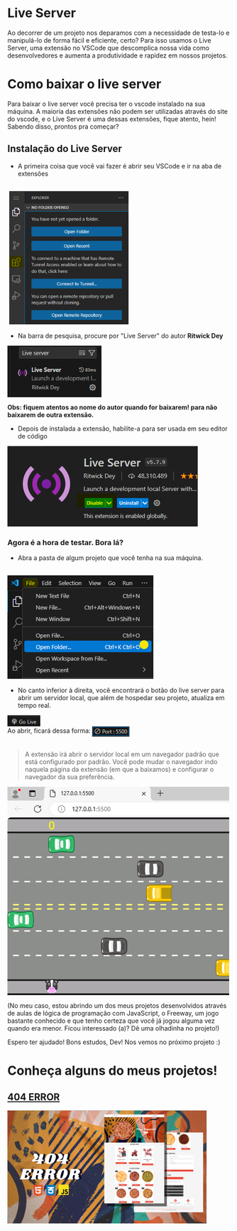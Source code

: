 # Live Server
Ao decorrer de um projeto nos deparamos com a necessidade de testa-lo e manipulá-lo de forma fácil e eficiente, certo? Para isso usamos o Live Server, uma extensão no VSCode que descomplica nossa vida como desenvolvedores e aumenta a produtividade e rapidez em nossos projetos. 

# Como baixar o live server
Para baixar o live server você precisa ter o vscode instalado na sua máquina. A maioria das extensões não podem ser utilizadas através do site do vscode, e o Live Server é uma dessas extensões, fique atento, hein! \
Sabendo disso, prontos pra começar?

## Instalação do Live Server

* A primeira coisa que você vai fazer é abrir seu VSCode e ir na aba de extensões 

<br>

<img src="./assets/iconeextensao.png" alt="extensão do VSCode" width="auto" height="300">

<br>

* Na barra de pesquisa, procure por "Live Server" do autor **Ritwick Dey**

<img src="./assets/livepesquisa1.png" alt="autor live server" align="center">

<br>

**Obs: fiquem atentos ao nome do autor quando for baixarem! para não baixarem de outra extensão.**

* Depois de instalada a extensão, habilite-a para ser usada em seu editor de código

<img src="./assets/livehabilitar.png" alt="habilitar live server">

### Agora é a hora de testar. Bora lá?

* Abra a pasta de algum projeto que você tenha na sua máquina. 

<BR>

<img src="./assets/abrirprojeto.png" alt="abrirprojeto">

<br>

* No canto inferior à direita, você encontrará o botão do live server para abrir um servidor local, que além de hospedar seu projeto, atualiza em tempo real.

<img src="./assets/golive.png" alt="abrirprojeto" align="center">

<br>
Ao abrir, ficará dessa forma: 

<img src="./assets/port.png" alt="abrirprojeto" align="center">

<br>
<br>

> A extensão irá abrir o servidor local em um navegador padrão que está configurado por padrão. Você pode mudar o navegador indo naquela página da extensão (em que a baixamos) e configurar o navegador da sua preferência.

<img src="./assets/jogo.png" alt="abrirprojeto" align="center">

<br>

(No meu caso, estou abrindo um dos meus projetos desenvolvidos através de aulas de lógica de programação com JavaScript, o Freeway, um jogo bastante conhecido e que tenho certeza que você já jogou alguma vez quando era menor. Ficou interessado (a)? Dê uma olhadinha no projeto!)

Espero ter ajudado! Bons estudos, Dev! Nos vemos no próximo projeto :)

# Conheça alguns do meus projetos!

## <a href="https://github.com/JulieCamilo/404ERROR"> 404 ERROR </a>

<img src="./assets/404error1.png" alt="projeto404error" align="center" weight="100">
